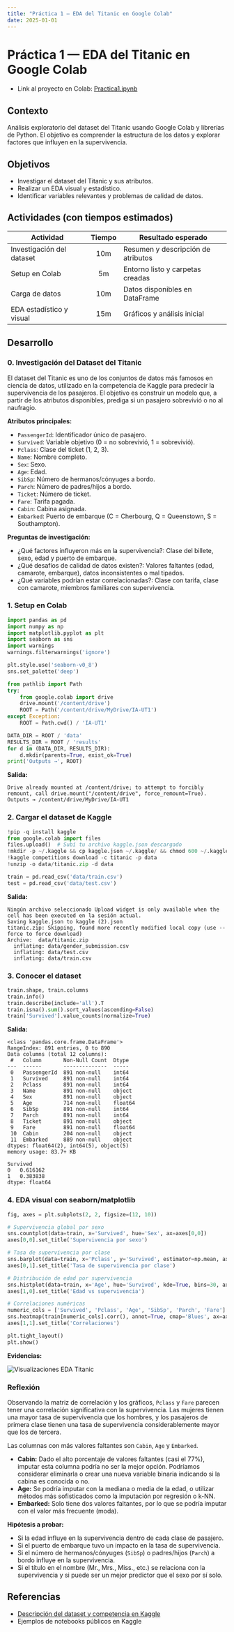 ```yaml
---
title: "Práctica 1 — EDA del Titanic en Google Colab"
date: 2025-01-01
---
```


# Práctica 1 — EDA del Titanic en Google Colab

- Link al proyecto en Colab: [Practica1.ipynb](https://colab.research.google.com/drive/1QKzwbxGR3xPZEOOXgEBbacLxBBXo876Z?usp=sharing)

## Contexto

Análisis exploratorio del dataset del Titanic usando Google Colab y librerías de Python. El objetivo es comprender la estructura de los datos y explorar factores que influyen en la supervivencia.

## Objetivos

- Investigar el dataset del Titanic y sus atributos.
- Realizar un EDA visual y estadístico.
- Identificar variables relevantes y problemas de calidad de datos.

## Actividades (con tiempos estimados)

| Actividad                 | Tiempo | Resultado esperado                 |
| ------------------------- | :----: | ---------------------------------- |
| Investigación del dataset |  10m   | Resumen y descripción de atributos |
| Setup en Colab            |   5m   | Entorno listo y carpetas creadas   |
| Carga de datos            |  10m   | Datos disponibles en DataFrame     |
| EDA estadístico y visual  |  15m   | Gráficos y análisis inicial        |

## Desarrollo

### 0. Investigación del Dataset del Titanic

El dataset del Titanic es uno de los conjuntos de datos más famosos en ciencia de datos, utilizado en la competencia de Kaggle para predecir la supervivencia de los pasajeros. El objetivo es construir un modelo que, a partir de los atributos disponibles, prediga si un pasajero sobrevivió o no al naufragio.

**Atributos principales:**

- `PassengerId`: Identificador único de pasajero.
- `Survived`: Variable objetivo (0 = no sobrevivió, 1 = sobrevivió).
- `Pclass`: Clase del ticket (1, 2, 3).
- `Name`: Nombre completo.
- `Sex`: Sexo.
- `Age`: Edad.
- `SibSp`: Número de hermanos/cónyuges a bordo.
- `Parch`: Número de padres/hijos a bordo.
- `Ticket`: Número de ticket.
- `Fare`: Tarifa pagada.
- `Cabin`: Cabina asignada.
- `Embarked`: Puerto de embarque (C = Cherbourg, Q = Queenstown, S = Southampton).

**Preguntas de investigación:**

- ¿Qué factores influyeron más en la supervivencia?: Clase del billete, sexo, edad y puerto de embarque.
- ¿Qué desafíos de calidad de datos existen?: Valores faltantes (edad, camarote, embarque), datos inconsistentes o mal tipados.
- ¿Qué variables podrían estar correlacionadas?: Clase con tarifa, clase con camarote, miembros familiares con supervivencia.

### 1. Setup en Colab

```python
import pandas as pd
import numpy as np
import matplotlib.pyplot as plt
import seaborn as sns
import warnings
warnings.filterwarnings('ignore')

plt.style.use('seaborn-v0_8')
sns.set_palette('deep')

from pathlib import Path
try:
    from google.colab import drive
    drive.mount('/content/drive')
    ROOT = Path('/content/drive/MyDrive/IA-UT1')
except Exception:
    ROOT = Path.cwd() / 'IA-UT1'

DATA_DIR = ROOT / 'data'
RESULTS_DIR = ROOT / 'results'
for d in (DATA_DIR, RESULTS_DIR):
    d.mkdir(parents=True, exist_ok=True)
print('Outputs →', ROOT)
```

**Salida:**

```text
Drive already mounted at /content/drive; to attempt to forcibly remount, call drive.mount("/content/drive", force_remount=True).
Outputs → /content/drive/MyDrive/IA-UT1
```

### 2. Cargar el dataset de Kaggle

```python
!pip -q install kaggle
from google.colab import files
files.upload()  # Subí tu archivo kaggle.json descargado
!mkdir -p ~/.kaggle && cp kaggle.json ~/.kaggle/ && chmod 600 ~/.kaggle/kaggle.json
!kaggle competitions download -c titanic -p data
!unzip -o data/titanic.zip -d data

train = pd.read_csv('data/train.csv')
test = pd.read_csv('data/test.csv')
```

**Salida:**

```text
Ningún archivo seleccionado Upload widget is only available when the cell has been executed en la sesión actual.
Saving kaggle.json to kaggle (2).json
titanic.zip: Skipping, found more recently modified local copy (use --force to force download)
Archive:  data/titanic.zip
  inflating: data/gender_submission.csv
  inflating: data/test.csv
  inflating: data/train.csv
```

### 3. Conocer el dataset

```python
train.shape, train.columns
train.info()
train.describe(include='all').T
train.isna().sum().sort_values(ascending=False)
train['Survived'].value_counts(normalize=True)
```

**Salida:**

```text
<class 'pandas.core.frame.DataFrame'>
RangeIndex: 891 entries, 0 to 890
Data columns (total 12 columns):
 #   Column       Non-Null Count  Dtype
---  ------       --------------  -----
 0   PassengerId  891 non-null    int64
 1   Survived     891 non-null    int64
 2   Pclass       891 non-null    int64
 3   Name         891 non-null    object
 4   Sex          891 non-null    object
 5   Age          714 non-null    float64
 6   SibSp        891 non-null    int64
 7   Parch        891 non-null    int64
 8   Ticket       891 non-null    object
 9   Fare         891 non-null    float64
 10  Cabin        204 non-null    object
 11  Embarked     889 non-null    object
dtypes: float64(2), int64(5), object(5)
memory usage: 83.7+ KB

Survived
0	0.616162
1	0.383838
dtype: float64
```

### 4. EDA visual con seaborn/matplotlib

```python
fig, axes = plt.subplots(2, 2, figsize=(12, 10))

# Supervivencia global por sexo
sns.countplot(data=train, x='Survived', hue='Sex', ax=axes[0,0])
axes[0,0].set_title('Supervivencia por sexo')

# Tasa de supervivencia por clase
sns.barplot(data=train, x='Pclass', y='Survived', estimator=np.mean, ax=axes[0,1])
axes[0,1].set_title('Tasa de supervivencia por clase')

# Distribución de edad por supervivencia
sns.histplot(data=train, x='Age', hue='Survived', kde=True, bins=30, ax=axes[1,0])
axes[1,0].set_title('Edad vs supervivencia')

# Correlaciones numéricas
numeric_cols = ['Survived', 'Pclass', 'Age', 'SibSp', 'Parch', 'Fare']
sns.heatmap(train[numeric_cols].corr(), annot=True, cmap='Blues', ax=axes[1,1])
axes[1,1].set_title('Correlaciones')

plt.tight_layout()
plt.show()
```

**Evidencias:**

![Visualizaciones EDA Titanic](assets/titanic_eda.png)

### Reflexión

Observando la matriz de correlación y los gráficos, `Pclass` y `Fare` parecen tener una correlación significativa con la supervivencia. Las mujeres tienen una mayor tasa de supervivencia que los hombres, y los pasajeros de primera clase tienen una tasa de supervivencia considerablemente mayor que los de tercera.

Las columnas con más valores faltantes son `Cabin`, `Age` y `Embarked`.

- **Cabin:** Dado el alto porcentaje de valores faltantes (casi el 77%), imputar esta columna podría no ser la mejor opción. Podríamos considerar eliminarla o crear una nueva variable binaria indicando si la cabina es conocida o no.
- **Age:** Se podría imputar con la mediana o media de la edad, o utilizar métodos más sofisticados como la imputación por regresión o k-NN.
- **Embarked:** Solo tiene dos valores faltantes, por lo que se podría imputar con el valor más frecuente (moda).

**Hipótesis a probar:**

- Si la edad influye en la supervivencia dentro de cada clase de pasajero.
- Si el puerto de embarque tuvo un impacto en la tasa de supervivencia.
- Si el número de hermanos/cónyuges (`SibSp`) o padres/hijos (`Parch`) a bordo influye en la supervivencia.
- Si el título en el nombre (Mr., Mrs., Miss., etc.) se relaciona con la supervivencia y si puede ser un mejor predictor que el sexo por sí solo.

## Referencias

- [Descripción del dataset y competencia en Kaggle](https://www.kaggle.com/competitions/titanic/data)
- Ejemplos de notebooks públicos en Kaggle
